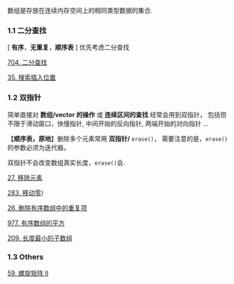 数组是存放在连续内存空间上的相同类型数据的集合.

### 1.1 二分查找



[ **有序**，**无重复**，**顺序表** ] 优先考虑二分查找



[704. 二分查找](https://github.com/youngyangyang04/leetcode-master/blob/master/problems/0704.二分查找.md)

[35. 搜索插入位置](https://leetcode-cn.com/problems/search-insert-position/)





### 1.2 双指针



简单直接对 **数组/vector 的操作** 或 **连续区间的查找** 经常会用到双指针， 
包括但不限于滑动窗口，快慢指针,  中间开始的反向指针, 两端开始的对向指针 ...





【**顺序表，原地**】删除多个元素常用 **双指针/** `erase()`， 需要注意的是，`erase()`的参数必须为迭代器。

双指针不会改变数组真实长度，`erase()`会.

[27. 移除元素](https://leetcode-cn.com/problems/remove-element/)  

[283. 移动零](https://leetcode-cn.com/problems/move-zeroes/)）

[26. 删除有序数组中的重复项](https://leetcode-cn.com/problems/remove-duplicates-from-sorted-array/)



[977. 有序数组的平方](https://leetcode-cn.com/problems/squares-of-a-sorted-array/)



[209. 长度最小的子数组](https://leetcode-cn.com/problems/minimum-size-subarray-sum/)





### 1.3 Others



[59. 螺旋矩阵 II](https://leetcode-cn.com/problems/spiral-matrix-ii/)
